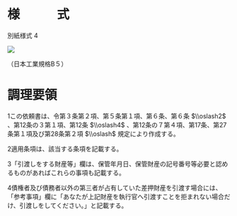 # 様　　　式

別紙様式 4

![](https://www.nta.go.jp/tmp/6ff490ab-2764-4325-a996-7a4c89dfa878/images/26eecf109076867a9e72cf5366ccef436293b4d9f2a4b55feffe2367f100a267.jpg)

（日本工業規格B５）

# 調理要領

1この依頼書は、令第３条第２項、第５条第１項、第６条、第６条 $\\oslash2$ 、第12条の３第１項、第12条 $\\oslash4$ 、第12条の７第４項、第17条、第27条第１項及び第28条第２項 $\\oslash$ 規定により作成する。

2適用条項は、該当する条項を記載する。

3「引渡しをする財産等」欄は、保管年月日、保管財産の記号番号等必要と認めるものがあればこれらの事項も記載する。

4債権者及び債務者以外の第三者が占有していた差押財産を引渡す場合には、「参考事項」欄に「あなたが上記財産を執行官へ引渡すことを拒まれない場合だけ、引渡しをしてください。」と記載する。